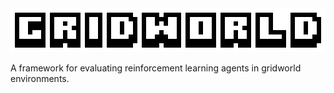 <div align="center">
  <img src="logo.png">
</div>

A framework for evaluating reinforcement learning agents in gridworld environments.
